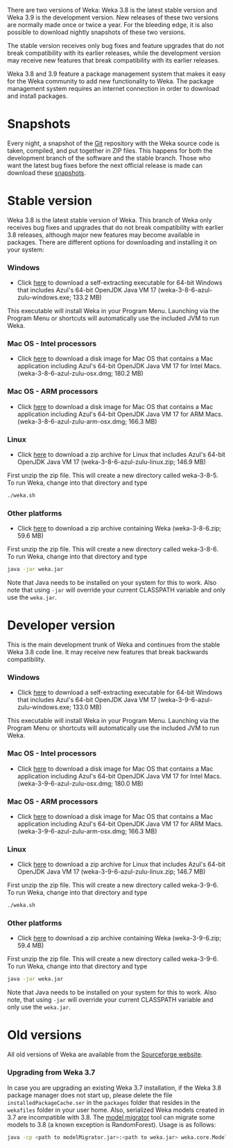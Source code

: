 
There are two versions of Weka: Weka 3.8 is the latest stable version
and Weka 3.9 is the development version. New releases of these two versions
are normally made once or twice a year. For the bleeding edge, it is
also possible to download nightly snapshots of these two versions. 

The stable version receives only bug fixes and feature upgrades that
do not break compatibility with its earlier releases, while the
development version may receive new features that break compatibility
with its earlier releases.

Weka 3.8 and 3.9 feature a package management system that makes it
easy for the Weka community to add new functionality to Weka. The
package management system requires an internet connection in order to
download and install packages.

# Snapshots
              
Every night, a snapshot of the [Git](git.md) repository with the Weka
source code is taken, compiled, and put together in ZIP files. This
happens for both the development branch of the software and the stable
branch. Those who want the latest bug fixes before the next official
release is made can download these
[snapshots](https://ml.cms.waikato.ac.nz/weka/snapshots/weka_snapshots.html).

# Stable version

Weka 3.8 is the latest stable version of Weka. This branch of Weka
only receives bug fixes and upgrades that do not break compatibility
with earlier 3.8 releases, although major new features may become
available in packages.  There are different options for downloading
and installing it on your system:

### Windows

* Click
[here](https://prdownloads.sourceforge.net/weka/weka-3-8-6-azul-zulu-windows.exe)
to download a self-extracting executable for 64-bit Windows that
includes Azul's 64-bit OpenJDK Java VM 17 (weka-3-8-6-azul-zulu-windows.exe; 133.2 MB)

This executable will install Weka in your Program Menu. Launching via the Program
Menu or shortcuts will automatically use the included JVM to run Weka.

### Mac OS - Intel processors
                  
* Click
[here](https://prdownloads.sourceforge.net/weka/weka-3-8-6-azul-zulu-osx.dmg)
to download a disk image for Mac OS that contains a
Mac application including Azul's 64-bit OpenJDK Java VM 17 for Intel Macs.
(weka-3-8-6-azul-zulu-osx.dmg; 180.2 MB)

### Mac OS - ARM processors
                  
* Click
[here](https://prdownloads.sourceforge.net/weka/weka-3-8-6-azul-zulu-arm-osx.dmg)
to download a disk image for Mac OS that contains a
Mac application including Azul's 64-bit OpenJDK Java VM 17 for ARM Macs.
(weka-3-8-6-azul-zulu-arm-osx.dmg; 166.3 MB)

### Linux

* Click
[here](https://prdownloads.sourceforge.net/weka/weka-3-8-6-azul-zulu-linux.zip)
to download a zip archive for Linux that includes Azul's 64-bit OpenJDK Java VM 17
(weka-3-8-6-azul-zulu-linux.zip; 146.9 MB)

First unzip the zip file. This will create a new directory called
weka-3-8-5. To run Weka, change into that directory and type

``` bash
./weka.sh
```

### Other platforms

* Click [here](https://prdownloads.sourceforge.net/weka/weka-3-8-6.zip)
 to download a zip archive containing Weka (weka-3-8-6.zip; 59.6 MB)

First unzip the zip file. This will create a new directory called
weka-3-8-6. To run Weka, change into that directory and type

``` bash
java -jar weka.jar
```

Note that Java needs to be installed on your system for this to
work. Also note that using `-jar` will override your current
CLASSPATH variable and only use the `weka.jar`.

# Developer version

This is the main development trunk of Weka and continues from the stable Weka 3.8 code line. It
may receive new features that break backwards compatibility.

### Windows

* Click
[here](https://prdownloads.sourceforge.net/weka/weka-3-9-6-azul-zulu-windows.exe)
to download a self-extracting executable for 64-bit Windows that
includes Azul's 64-bit OpenJDK Java VM 17 (weka-3-9-6-azul-zulu-windows.exe; 133.0 MB)

This executable will install Weka in your Program Menu. Launching via the Program
Menu or shortcuts will automatically use the included JVM to run Weka.


### Mac OS - Intel processors
                  
* Click
[here](https://prdownloads.sourceforge.net/weka/weka-3-9-6-azul-zulu-osx.dmg)
to download a disk image for Mac OS that contains a
Mac application including Azul's 64-bit OpenJDK Java VM 17 for Intel Macs.
(weka-3-9-6-azul-zulu-osx.dmg; 180.0 MB)

### Mac OS - ARM processors
                  
* Click
[here](https://prdownloads.sourceforge.net/weka/weka-3-9-6-azul-zulu-arm-osx.dmg)
to download a disk image for Mac OS that contains a
Mac application including Azul's 64-bit OpenJDK Java VM 17 for ARM Macs.
(weka-3-9-6-azul-zulu-arm-osx.dmg; 166.3 MB)

### Linux

* Click
[here](https://prdownloads.sourceforge.net/weka/weka-3-9-6-azul-zulu-linux.zip)
to download a zip archive for Linux that includes Azul's 64-bit OpenJDK Java VM 17
(weka-3-9-6-azul-zulu-linux.zip; 146.7 MB)

First unzip the zip file. This will create a new directory called
weka-3-9-6. To run Weka, change into that directory and type

``` bash
./weka.sh
```

### Other platforms

* Click [here](https://prdownloads.sourceforge.net/weka/weka-3-9-6.zip)
 to download a zip archive containing Weka (weka-3-9-6.zip; 59.4 MB)

First unzip the zip file. This will create a new directory called
weka-3-9-6. To run Weka, change into that directory and type

``` bash
java -jar weka.jar
```

Note that Java needs to be installed on your system for this to
work. Also note, that using `-jar` will override your current
CLASSPATH variable and only use the `weka.jar`.


# Old versions

All old versions of Weka are available from the [Sourceforge
website](https://sourceforge.net/projects/weka/).

### Upgrading from Weka 3.7

In case you are upgrading an existing Weka 3.7 installation, if the
Weka 3.8 package manager does not start up, please delete the file
`installedPackageCache.ser` in the `packages` folder that resides in
the `wekafiles` folder in your user home. Also, serialized Weka models
created in 3.7 are incompatible with 3.8. The [model
migrator](https://ml.cms.waikato.ac.nz/weka/modelMigrator.jar)
tool can migrate some models to 3.8 (a known
exception is RandomForest). Usage is as follows:

``` bash 
java -cp <path to modelMigrator.jar>:<path to weka.jar> weka.core.ModelMigrator -i <path to old serialized weka mode> -o <upgraded model file name>
```
